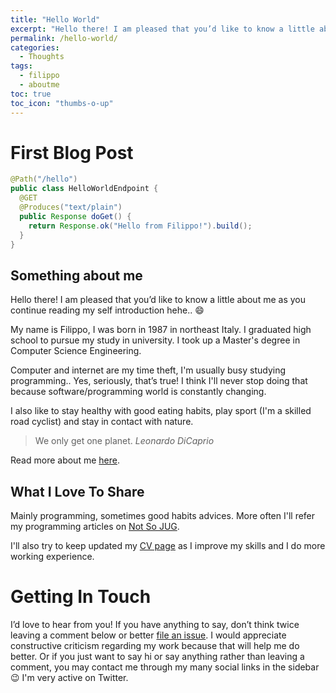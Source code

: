 ```yaml
---
title: "Hello World"
excerpt: "Hello there! I am pleased that you’d like to know a little about me as you continue reading my self introduction hehe.. :smile:"
permalink: /hello-world/
categories:
  - Thoughts
tags:
  - filippo
  - aboutme
toc: true
toc_icon: "thumbs-o-up"
---
```


# First Blog Post

```java
@Path("/hello")
public class HelloWorldEndpoint {
  @GET
  @Produces("text/plain")
  public Response doGet() {
    return Response.ok("Hello from Filippo!").build();
  }
}
```

## Something about me

Hello there! I am pleased that you’d like to know a little about me as you continue reading my self introduction hehe.. :smile:

My name is Filippo, I was born in 1987 in northeast Italy. I graduated high school to pursue my study in university. I took up a Master's degree in Computer Science Engineering.

Computer and internet are my time theft, I'm usually busy studying programming.. Yes, seriously, that’s true! I think I'll never stop doing that because software/programming world is constantly changing.

I also like to stay healthy with good eating habits, play sport (I'm a skilled road cyclist) and stay in contact with nature.

> We only get one planet. _Leonardo DiCaprio_

Read more about me <a href="/about">here</a>.

## What I Love To Share

Mainly programming, sometimes good habits advices. More often I'll refer my programming articles on <a href="https://notsojug.github.io/" target="_blank" rel="noreferrer">Not So JUG</a>.

I'll also try to keep updated my <a href="/cv">CV page</a> as I improve my skills and I do more working experience.

# Getting In Touch

I’d love to hear from you! If you have anything to say, don’t think twice leaving a comment below or better <a href="https://github.com/filippobuletto/blog/issues/new">file an issue</a>.
I would appreciate constructive criticism regarding my work because that will help me do better.
Or if you just want to say hi or say anything rather than leaving a comment, you may contact me through my many social links in the sidebar :wink: I'm very active on Twitter.